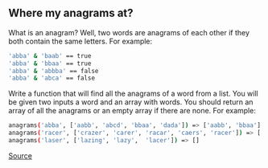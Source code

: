 ## Where my anagrams at?

What is an anagram? Well, two words are anagrams of each other if they both contain the same letters. For example:

```bash
'abba' & 'baab' == true
'abba' & 'bbaa' == true
'abba' & 'abbba' == false
'abba' & 'abca' == false
```

Write a function that will find all the anagrams of a word from a list. You will be given two inputs a word and an array with words. You should return an array of all the anagrams or an empty array if there are none. For example:

```bash
anagrams('abba', ['aabb', 'abcd', 'bbaa', 'dada']) => ['aabb', 'bbaa']
anagrams('racer', ['crazer', 'carer', 'racar', 'caers', 'racer']) => ['carer', 'racer']
anagrams('laser', ['lazing', 'lazy',  'lacer']) => []
```

[Source](https://www.codewars.com/kata/523a86aa4230ebb5420001e1/train/python)